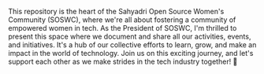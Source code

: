 This repository is the heart of the Sahyadri Open Source Women's Community (SOSWC), where we're all about fostering a community of empowered women in tech. As the President of SOSWC, I'm thrilled to present this space where we document and share all our activities, events, and initiatives. It's a hub of our collective efforts to learn, grow, and make an impact in the world of technology. Join us on this exciting journey, and let's support each other as we make strides in the tech industry together! 💫
